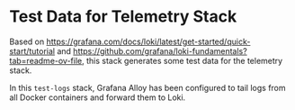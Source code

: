 # Test Data for Telemetry Stack

Based on <https://grafana.com/docs/loki/latest/get-started/quick-start/tutorial> and <https://github.com/grafana/loki-fundamentals?tab=readme-ov-file>, this stack generates some test data for the telemetry stack.

In this `test-logs` stack, Grafana Alloy has been configured to tail logs from all Docker containers and forward them to Loki.

